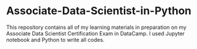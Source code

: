 # Associate-Data-Scientist-in-Python
This repository contains all of my learning materials in preparation on my Associate Data Scientist Certification Exam in DataCamp. I used Jupyter notebook and Python to write all codes. 
